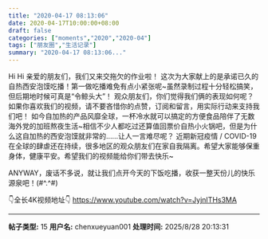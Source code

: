 ```yaml
---
title: "2020-04-17 08:13:06"
date: 2020-04-17T10:00:00+08:00
draft: false
categories: ["moments","2020","2020-04"]
tags: ["朋友圈","生活记录"]
summary: "2020-04-17 08:13:06..."
---
```


Hi Hi 亲爱的朋友们，我们又来交拖欠的作业啦！ 
这次为大家献上的是承诺已久的自热西安泡馍吃播！第一做吃播难免有点小紧张呢~虽然录制过程十分轻松搞笑，但后期地时候可真是“令鲸头大”！ 
观众朋友们，你们觉得我们俩的表现如何呢？如果你喜欢我们的视频，请不要吝惜你的点赞，订阅和留言，用实际行动来支持我们吧！ 
如今自加热的产品风靡全球，一杯冷水就可以搞定的方便食品陪伴了无数海外党的加班熬夜生活~相信不少人都吃过还算值回票价自热小火锅吧，但是为什么这自加热的西安泡馍就非常的……让人一言难尽呢？ 
近期新冠疫情 / COVID-19 在全球的肆虐还在持续，很多地区的观众朋友们在家自我隔离。希望大家能够保重身体，健康平安。希望我们的视频能给你们带去快乐~

ANYWAY，废话不多说，就让我们点开今天的下饭吃播，收获一整天份儿的快乐源泉吧！(#^.^#)

👇全长4K视频地址👇
https://www.youtube.com/watch?v=JyjnITHs3MA

---

**帖子类型:** 15
**用户名:** chenxueyuan001
**处理时间:** 2025/8/28 20:13:31